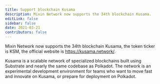 ```yaml
---
title: Support blockchain Kusama
description: Mixin Network now supports the 34th blockchain Kusama.
editLink: false
sidebar: false
date: 2021-03-21
contributors: false
---
```


Mixin Network now supports the 34th blockchain Kusama, the token ticker is KSM, the official website is https://kusama.network/.

Kusama is a scalable network of specialized blockchains built using Substrate and nearly the same codebase as Polkadot. The network is an experimental development environment for teams who want to move fast and innovate on Kusama, or prepare for deployment on Polkadot.